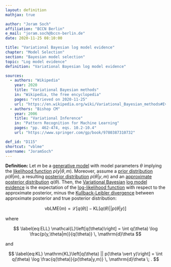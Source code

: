 ```yaml
---
layout: definition
mathjax: true

author: "Joram Soch"
affiliation: "BCCN Berlin"
e_mail: "joram.soch@bccn-berlin.de"
date: 2020-11-25 08:10:00

title: "Variational Bayesian log model evidence"
chapter: "Model Selection"
section: "Bayesian model selection"
topic: "Log model evidence"
definition: "Variational Bayesian log model evidence"

sources:
  - authors: "Wikipedia"
    year: 2020
    title: "Variational Bayesian methods"
    in: "Wikipedia, the free encyclopedia"
    pages: "retrieved on 2020-11-25"
    url: "https://en.wikipedia.org/wiki/Variational_Bayesian_methods#Evidence_lower_bound"
  - authors: "Bishop CM"
    year: 2006
    title: "Variational Inference"
    in: "Pattern Recognition for Machine Learning"
    pages: "pp. 462-474, eqs. 10.2-10.4"
    url: "https://www.springer.com/gp/book/9780387310732"

def_id: "D115"
shortcut: "vblme"
username: "JoramSoch"
---
```



**Definition:** Let $m$ be a [generative model](/D/gm) with model parameters $\theta$ implying the [likelihood function](/D/lf) $p(y \vert \theta, m)$. Moreover, assume a [prior distribution](/D/prior) $p(\theta \vert m)$, a resulting [posterior distribution](/D/post) $p(\theta \vert y, m)$ and an [approximate](/D/vb) [posterior distribution](/D/post) $q(\theta)$. Then, the [Variational Bayesian](/D/vb) [log model evidence](/D/lme) is the expectation of the [log-likelihood function](/D/llf) with respect to the approximate posterior, minus the [Kullback-Leibler divergence](/D/kl) between approximate posterior and true posterior distribution:

$$ \label{eq:vbLME}
\mathrm{vbLME}(m) = \mathcal{L}\left[q(\theta)\right] - \mathrm{KL}\left[q(\theta) || p(\theta \vert y)\right]
$$

where

$$ \label{eq:ELL}
\mathcal{L}\left[q(\theta)\right] = \int q(\theta) \log \frac{p(y,\theta|m)}{q(\theta)} \, \mathrm{d}\theta
$$

and

$$ \label{eq:KL}
\mathrm{KL}\left[q(\theta) || p(\theta \vert y)\right] = \int q(\theta) \log \frac{q(\theta)}{p(\theta|y,m)} \, \mathrm{d}\theta  \; .
$$